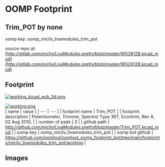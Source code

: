 # OOMP Footprint  
## Trim_POT  by none  
  
oomp key: oomp_micliv_livamodules_trim_pot  
  
source repo at: [http://gitlab.com/micliv/LivaModules.pretty/blob/master/WS2812B.kicad_mod](http://gitlab.com/micliv/LivaModules.pretty/blob/master/WS2812B.kicad_mod)  
## Footprint  
  
[![working_kicad_pcb_3d.png](working_kicad_pcb_3d_600.png)](working_kicad_pcb_3d.png)  
  
[![working.png](working_600.png)](working.png)  
| name | value | 
| --- | --- | 
| footprint name | Trim_POT | 
| footprint description | Potentiometer, Trimmer, Spectrol Type 36T, Econtrim, Rev A, 02 Aug 2010, | 
| number of pads | 3 | 
| github path | http://github.com/micliv/LivaModules.pretty/blob/master/Trim_POT.kicad_mod | 
| oomp key | oomp_micliv_livamodules_trim_pot | 
| oomp bot github | https://github.com/oomlout/oomlout_oomp_footprint_bot/tree/main/footprints/micliv_livamodules_trim_pot/working | 
## Images  
